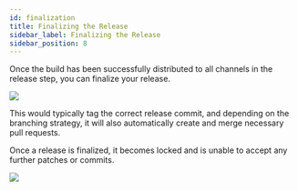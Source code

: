 ```yaml
---
id: finalization
title: Finalizing the Release
sidebar_label: Finalizing the Release
sidebar_position: 8
---
```


Once the build has been successfully distributed to all channels in the release step, you can finalize your release.

![](/img/finish-release.png)

This would typically tag the correct release commit, and depending on the branching strategy, it will also automatically create and merge necessary pull requests.

Once a release is finalized, it becomes locked and is unable to accept any further patches or commits.

![](/img/finalize.png)
